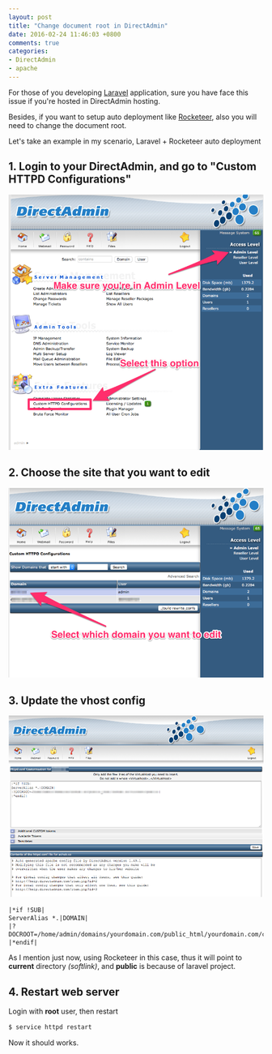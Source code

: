 ```yaml
---
layout: post
title: "Change document root in DirectAdmin"
date: 2016-02-24 11:46:03 +0800
comments: true
categories: 
- DirectAdmin
- apache
---
```


For those of you developing [Laravel](https://laravel.com/) application, sure you have face this issue if you're hosted in DirectAdmin hosting.

Besides, if you want to setup auto deployment like [Rocketeer](http://rocketeer.autopergamene.eu/#/docs/rocketeer/README), also you will need to change the document root.

Let's take an example in my scenario, Laravel + Rocketeer auto deployment

## 1. Login to your DirectAdmin, and go to "Custom HTTPD Configurations"

![DirectAdmin home page](/images/posts/2016-02-24-change-document-root-in-directadmin/direct-admin-home.png)

## 2. Choose the site that you want to edit

![DirectAdmin select domain](/images/posts/2016-02-24-change-document-root-in-directadmin/select-domain.png)

## 3. Update the vhost config

![DirectAdmin change virtual host](/images/posts/2016-02-24-change-document-root-in-directadmin/change-docroot.png)

```
|*if !SUB|
ServerAlias *.|DOMAIN|
|?DOCROOT=/home/admin/domains/yourdomain.com/public_html/yourdomain.com/current/public|
|*endif|
```

As I mention just now, using Rocketeer in this case, thus it will point to **current** directory _(softlink)_, and **public** is because of laravel project.

## 4. Restart web server

Login with **root** user, then restart

```sh
$ service httpd restart
```

Now it should works.
